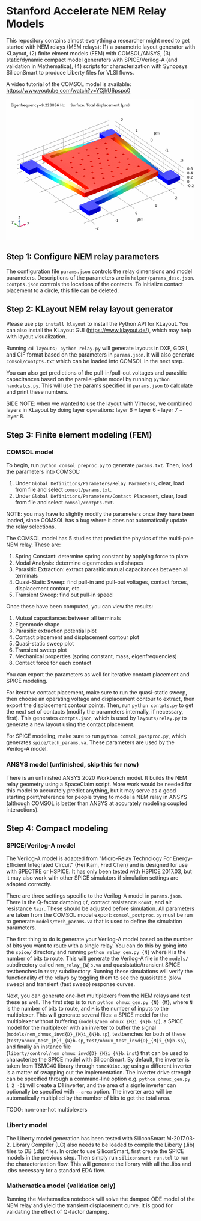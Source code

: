 # Stanford Accelerate NEM Relay Models

This repository contains almost everything a researcher might need to get started with NEM relays (MEM relays): (1) a parametric layout generator with KLayout, (2) finite elment models (FEM) with COMSOL/ANSYS, (3) static/dynamic compact model generators with SPICE/Verilog-A (and validation in Mathematica), (4) scripts for characterization with Synopsys SiliconSmart to produce Liberty files for VLSI flows.

A video tutorial of the COMSOL model is available: https://www.youtube.com/watch?v=YCjhU6pspo0

<img src="demo/mode1comsol.gif" alt="Modal Analysis in COMSOL" width="500"/>

## Step 1: Configure NEM relay parameters

The configuration file `params.json` controls the relay dimensions and model parameters. Descriptions of the parameters are in `helper/params_desc.json`. `contpts.json` controls the locations of the contacts. To initialize contact placement to a circle, this file can be deleted.

## Step 2: KLayout NEM relay layout generator

Please use `pip install klayout` to install the Python API for KLayout. You can also install the KLayout GUI (https://www.klayout.de/), which may help with layout visualization.

Running `cd layouts; python relay.py` will generate layouts in DXF, GDSII, and CIF format based on the parameters in `params.json`. It will also generate `comsol/contpts.txt` which can be loaded into COMSOL in the next step.

You can also get predictions of the pull-in/pull-out voltages and parasitic capacitances based on the parallel-plate model by running `python handcalcs.py`. This will use the params specified in `params.json` to calculate and print these numbers.

SIDE NOTE: when we wanted to use the layout with Virtuoso, we combined layers in KLayout by doing layer operations: layer 6 = layer 6 - layer 7 + layer 8.

## Step 3: Finite element modeling (FEM)

### COMSOL model

To begin, run `python comsol_preproc.py` to generate `params.txt`. Then, load the parameters into COMSOL:
1. Under `Global Definitions/Parameters/Relay Parameters`, clear, load from file and select `comsol/params.txt`.
2. Under `Global Definitions/Parameters/Contact Placement`, clear, load from file and select `comsol/contpts.txt`.

NOTE: you may have to slightly modify the parameters once they have been loaded, since COMSOL has a bug where it does not automatically update the relay selections.

The COMSOL model has 5 studies that predict the physics of the multi-pole NEM relay. These are:
1. Spring Constant: determine spring constant by applying force to plate
2. Modal Analysis: determine eigenmodes and shapes
3. Parasitic Extraction: extract parasitic mutual capacitances between all terminals
4. Quasi-Static Sweep: find pull-in and pull-out voltages, contact forces, displacement contour, etc.
5. Transient Sweep: find out pull-in speed

Once these have been computed, you can view the results:
1. Mutual capacitances between all terminals
2. Eigenmode shape
3. Parasitic extraction potential plot
4. Contact placement and displacement contour plot
5. Quasi-static sweep plot
6. Transient sweep plot
7. Mechanical properties (spring constant, mass, eigenfrequencies)
8. Contact force for each contact

You can export the parameters as well for iterative contact placement and SPICE modeling.

For iterative contact placement, make sure to run the quasi-static sweep, then choose an operating voltage and displacement contour to extract, then export the displacement contour points. Then, run `python contpts.py` to get the next set of contacts (modify the parameters internally, if necessary, first). This generates `contpts.json`, which is used by `layouts/relay.py` to generate a new layout using the contact placement.

For SPICE modeling, make sure to run `python comsol_postproc.py`, which generates `spice/tech_params.va`. These parameters are used by the Verilog-A model.

### ANSYS model (unfinished, skip this for now)

There is an unfinished ANSYS 2020 Workbench model. It builds the NEM relay geometry using a SpaceClaim script. More work would be needed for this model to accurately predict anything, but it may serve as a good starting point/reference for people trying to model a NEM relay in ANSYS (although COMSOL is better than ANSYS at accurately modeling coupled interactions).

## Step 4: Compact modeling

### SPICE/Verilog-A model

The Verilog-A model is adapted from "Micro-Relay Technology For Energy-Efficient Integrated Circuit" (Hei Kam, Fred Chen) and is designed for use with SPECTRE or HSPICE. It has only been tested with HSPICE 2017.03, but it may also work with other SPICE simulators if simulation settings are adapted correctly.

There are three settings specific to the Verilog-A model in `params.json`. There is the Q-factor damping `Qf`, contact resistance `Rcont`, and air resistance `Rair`. These should be adjusted before simulation. All parameters are taken from the COMSOL model export: `comsol_postproc.py` must be run to generate `models/tech_params.va` that is used to define the simulation parameters.

The first thing to do is generate your Verilog-A model based on the number of bits you want to route with a single relay. You can do this by going into the `spice/` directory and running `python relay_gen.py {N}` where `N` is the number of bits to route. This will generate the Verilog-A file in the `models/` subdirectory called `nem_relay_{N}b.va` and quasistatic/transient SPICE testbenches in `test/` subdirectory. Running these simulations will verify the functionality of the relays by toggling them to see the quasistatic (slow sweep) and transient (fast sweep) response curves.

Next, you can generate one-hot multiplexers from the NEM relays and test these as well. The first step is to run `python ohmux_gen.py {N} {M}`, where `N` is the number of bits to route, and `M` is the number of inputs to the multiplexer. This will generate several files: a SPICE model for the multiplexer without buffering (`models/nem_ohmux_{M}i_{N}b.sp`), a SPICE model for the multiplexer with an inverter to buffer the signal (`models/nem_ohmux_invd{D}_{M}i_{N}b.sp`), testbenches for both of these (`test/ohmux_test_{M}i_{N}b.sp`, `test/ohmux_test_invd{D}_{M}i_{N}b.sp`), and finally an instance file (`liberty/control/nem_ohmux_invd{D}_{M}i_{N}b.inst`) that can be used to characterize the SPICE model with SiliconSmart. By default, the inverter is taken from TSMC40 library through `tsmc40inc.sp`; using a different inverter is a matter of swapping out the implementation. The inverter drive strength can be specified through a command-line option e.g. `python ohmux_gen.py 1 2 -D1` will create a D1 inverter, and the area of a signle inverter can optionally be specified with `--area` option. The inverter area will be automatically multiplied by the number of bits to get the total area.

TODO: non-one-hot multiplexers

### Liberty model

The Liberty model generation has been tested with SiliconSmart M-2017.03-2. Library Compiler (LC) also needs to be loaded to compile the Liberty (.lib) files to DB (.db) files. In order to use SiliconSmart, first create the SPICE models in the previous step. Then simply run `siliconsmart run.tcl` to run the characterization flow. This will generate the library with all the .libs and .dbs necessary for a standard EDA flow.

### Mathematica model (validation only)

Running the Mathematica notebook will solve the damped ODE model of the NEM relay and yield the transient displacement curve. It is good for validating the effect of Q-factor damping.
